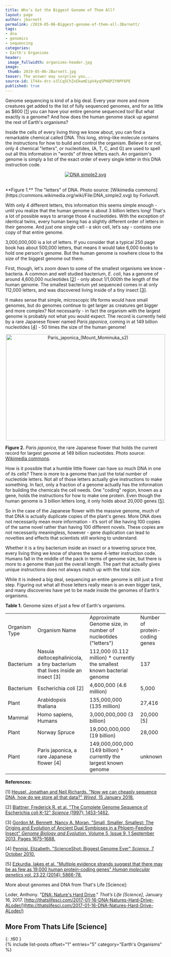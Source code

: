 ```yaml
---
title: Who’s Got the Biggest Genome of Them All?
layout: page
author: jbarnett
permalink: /2019-05-06-Biggest-genome-of-them-all-JBarnett/
tags:
- dna
- genomics
- sequencing
categories:
- Earth's Organisms
header:
 image_fullwidth: organisms-header.jpg
image:
 thumb: 2019-05-06-JBarnett.jpg
teaser: The answer may surprise you...
source-id: 1T44x-drz-x3lCq5ChZxEkwmEipV4yq5PHQPZYNPF6PE
published: true
---
```

Genome sequencing is kind of a big deal. Every year more and more creatures get added to the list of fully sequenced genomes, and for as little as $600 [[1](http://www.wired.co.uk/article/precision-medicine)] you can have your entire genome sequenced too! But what exactly is a genome? And how does the human genome stack up against the rest of Earth's organisms?   

Inside the cells of every living thing we know about, you can find a remarkable chemical called DNA. This long, string-like molecule contains the instructions for how to build and control the organism. Believe it or not, only 4 chemical "letters", or nucleotides, (A, T, C, and G) are used to spell out all this information in "words" of three letters each. An organism's genome is simply a list of the exact order of every single letter in this DNA instruction code.

<center><p><a href="https://commons.wikimedia.org/wiki/File:DNA_simple2.svg#/media/File:DNA_simple2.svg"><img src="https://upload.wikimedia.org/wikipedia/commons/thumb/f/fe/DNA_simple2.svg/1200px-DNA_simple2.svg.png" alt="DNA simple2.svg"></a></p></center><br>
**Figure 1.** The "letters" of DNA. Photo source: [Wikimedia commons](https://commons.wikimedia.org/wiki/File:DNA_simple2.svg) by Forluvoft.

With only 4 different letters, this information this seems simple enough - until you realize that the human genome is about 3 billion letters long! That's a lot of possible ways to arrange those 4 nucleotides. With the exception of identical twins, every human being has a slightly different order of letters in their genome. And just one single cell - a skin cell, let’s say - contains one copy of that entire genome. 

3,000,000,000 is a lot of letters. If you consider that a typical 250 page book has about 500,000 letters, that means it would take 6,000 books to hold one person's genome. But the human genome is nowhere close to the size of the biggest genome out there. 

First, though, let's zoom down to some of the smallest organisms we know - bacteria. A common and well studied bacterium, *E. coli*, has a genome of around 4,600,000 nucleotides [[2](http://science.sciencemag.org/content/277/5331/1453)] - only about 1/1,000th the length of the human genome. The smallest bacterium yet sequenced comes in at only 112,000 letters, and was discovered living inside of a tiny insect [[3](https://academic.oup.com/gbe/article/5/9/1675/555845)]. 

It makes sense that simple, microscopic life forms would have small genomes, but do genomes continue to get larger as creatures get bigger and more complex? Not necessarily - in fact the organism with the largest genome is probably not what you would expect. The record is currently held by a rare Japanese flower named *Paris japonica*, coming in at 149 billion nucleotides [[4](http://www.sciencemag.org/news/2010/10/scienceshot-biggest-genome-ever)] - 50 times the size of the human genome!  

<center><a data-flickr-embed="true"  href="https://www.flickr.com/photos/139839751@N06/32746574288/in/dateposted-friend/" title="Paris_japonica_(Mount_Mominuka_s2)"><img src="https://farm5.staticflickr.com/4909/32746574288_c591fb045d.jpg" width="500" height="333" alt="Paris_japonica_(Mount_Mominuka_s2)"></a><script async src="//embedr.flickr.com/assets/client-code.js" charset="utf-8"></script></center>

**Figure 2.** *Paris japonica*, the rare Japanese flower that holds the current record for largest genome at 149 billion nucleotides. Photo source: [Wikimedia commons](https://upload.wikimedia.org/wikipedia/commons/4/4f/Paris_japonica_%28Mount_Mominuka_s2%29.JPG). 

How is it possible that a humble little flower can have so much DNA in one of its cells? There is more to a genome than just the total number of nucleotide letters. Not all of those letters actually give instructions to make something. In fact, only a fraction of a genome actually has the information for building the chemicals the cell needs. One "coding" region, known as a gene, holds the instructions for how to make one protein. Even though the human genome is 3 billion letters long, it only holds about 20,000 genes [[5](https://www.ncbi.nlm.nih.gov/pmc/articles/PMC4204768/)]. 

So in the case of the Japanese flower with the massive genome, much of that DNA is actually duplicate copies of the plant's genes. More DNA does not necessarily mean more information - it’s sort of like having 100 copies of the same novel rather than having 100 different novels. These copies are not necessarily meaningless, however - gene duplication can lead to novelties and effects that scientists still working to understand.  

Whether it is a tiny bacterium inside an insect or a towering spruce tree, every living thing we know of shares the same 4-letter instruction code. Humans fall in the middle of the pack in terms of genome size, but there is more to a genome than just the overall length. The part that actually gives unique instructions does not always match up with the total size. 

While it is indeed a big deal, sequencing an entire genome is still just a first step. Figuring out what all those letters really mean is an even bigger task, and many discoveries have yet to be made inside the genomes of Earth's organisms. 

**Table 1.** Genome sizes of just a few of Earth's organisms. 

<table>
  <tr>
    <td>Organism Type</td>
    <td>Organism Name</td>
    <td>Approximate 
Genome size, in number of nucleotides ("letters")</td>
    <td>Number of protein-coding genes</td>
  </tr>
  <tr>
    <td>Bacterium</td>
    <td>Nasuia deltocephalinicola, 
a tiny bacterium that lives inside an insect [3]
</td>
    <td>112,000
(0.112 million)
* currently the smallest known bacterial genome</td>
    <td>137</td>
  </tr>
  <tr>
    <td>Bacterium</td>
    <td>Escherichia coli [2]</td>
    <td>4,600,000
(4.6 million)</td>
    <td>5,000</td>
  </tr>
  <tr>
    <td>Plant</td>
    <td>Arabidopsis thaliana</td>
    <td>135,000,000
(135 million)</td>
    <td>27,416</td>
  </tr>
  <tr>
    <td>Mammal</td>
    <td>Homo sapiens,
Humans</td>
    <td>3,000,000,000
(3 billion)</td>
    <td>20,000 [5]</td>
  </tr>
  <tr>
    <td>Plant</td>
    <td>Norway Spruce</td>
    <td>19,000,000,000
(19 billion)</td>
    <td>28,000</td>
  </tr>
  <tr>
    <td>Plant</td>
    <td>Paris japonica,
a rare Japanese flower [4]</td>
    <td>149,000,000,000
(149 billion)
* currently the largest known genome</td>
    <td>unknown</td>
  </tr>
</table>


**References:**

[1] [Heusel, Jonathan and Neil Richards. "Now we can cheaply sequence DNA, how do we store all that data?" *Wired*, 15 January 2018.](http://www.wired.co.uk/article/precision-medicine)

[2] [Blattner, Frederick R. et al. "The Complete Genome Sequence of Escherichia coli K-12" *Science* (1997): 1453-1462.](http://science.sciencemag.org/content/277/5331/1453)

[3] [Gordon M. Bennett, Nancy A. Moran. "Small, Smaller, Smallest: The Origins and Evolution of Ancient Dual Symbioses in a Phloem-Feeding Insect" ](https://doi.org/10.1093/gbe/evt118)[*Genome Biology and Evolution*](https://doi.org/10.1093/gbe/evt118)[, Volume 5, Issue 9, 1 September 2013, Pages 1675–1688.](https://doi.org/10.1093/gbe/evt118)

[4] [Pennisi, Elizabeth. "ScienceShot: Biggest Genome Ever" *Science*, 7 October 2010. ](http://www.sciencemag.org/news/2010/10/scienceshot-biggest-genome-ever)

[5] [Ezkurdia, Iakes et al. "Multiple evidence strands suggest that there may be as few as 19,000 human protein-coding genes" ](https://www.ncbi.nlm.nih.gov/pmc/articles/PMC4204768/)[*Human molecular genetics*](https://www.ncbi.nlm.nih.gov/pmc/articles/PMC4204768/)[ vol. 23,22 (2014): 5866-78.](https://www.ncbi.nlm.nih.gov/pmc/articles/PMC4204768/)

More about genomes and DNA from That's Life [Science]:

Loder, Anthony. "[DNA: Nature's Hard Drive](http://thatslifesci.com/2017-01-16-DNA-Natures-Hard-Drive-ALoder/)." *That’s Life [Science]*, January 16, 2017.
[http://thatslifesci.com/2017-01-16-DNA-Natures-Hard-Drive-ALoder/](http://thatslifesci.com/2017-01-16-DNA-Natures-Hard-Drive-ALoder/)

## More From Thats Life [Science]
{: .t60 }	
{% include list-posts offset="1" entries="5" category="Earth's Organisms" %}

